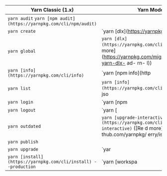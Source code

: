 | Yarn Classic (1.x)                                                                                          | Yarn Modern                                                                                                                                |
| ----------------------------------------------------------------------------------------------------------- | ------------------------------------------------------------------------------------------------------------------------------------------ |
| `yarn audit`                                          `yarn [npm audit](https://yarnpkg.com/cli/npm/audit)` |                                                                                                                                            |
| `yarn create`                                                                                               | `yarn [dlx](https://yarnpkg.com/cli                                                                                                        |
| `yarn global`                                                                                               | `yarn [dlx](https://yarnpkg.com/cli/dlx)` ([Read more](https://yarnpkg.com/migration/guide#use-yarn-dlx-       ad-       rn-       l))     |
| `yarn [info](https://yarnpkg.com/cli/info)`                                                                 | `yarn [npm info](http                                                                                                                      |
| `yarn list`                                                                                                 | `yarn [info](https://yarnpkg.com/cli/info) -AR` (`--jso                                                                                    |
| `yarn login`                                                                                                | `yarn [npm                                                                                                                                 |
| `yarn logout`                                                                                               | `yarn [                                                                                                                                    |
| `yarn outdated`                                                                                             | `yarn [upgrade-interactive](https://yarnpkg.com/cli/upgrade-interactive)` ([Re   d more](https://g   thub.com/yarnpkg/   erry/issues/749)) |
| `yarn publish`                                                                                              |                                                                                                                                            |
| `yarn upgrade`                                                                                              | `yar                                                                                                                                       |
| `yarn [install](https://yarnpkg.com/cli/install) --production`                                              | `yarn [workspa                                                                                                                             |
